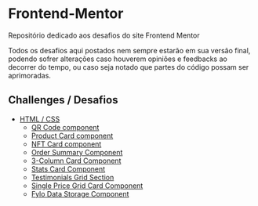 # Frontend-Mentor

Repositório dedicado aos desafios do site Frontend Mentor

Todos os desafios aqui postados nem sempre estarão em sua versão final, podendo sofrer alterações caso houverem opiniões e feedbacks ao decorrer do tempo, ou caso seja notado que partes do código possam ser aprimoradas.

## Challenges / Desafios

- [HTML / CSS](#html-css)
  - [QR Code component](./QR%20Code%20Component/README.md)
  - [Product Card component](./Product%20Card%20Component/README.md)
  - [NFT Card component](./NFT%20Card%20Component/README.md)
  - [Order Summary Component](./Order%20Summary%20Component/README.md)
  - [3-Column Card Component](./3-Column%20Card%20Component/README.md)
  - [Stats Card Component](./Stats%20Card%20Component/README.md)
  - [Testimonials Grid Section](./Testimonials%20Grid%20Section/README.md)
  - [Single Price Grid Card Component](./Single%20Price%20Grid%20Card%20Component/README.md)
  - [Fylo Data Storage Component](./Fylo%20Data%20Storage%20Component/README.md)
